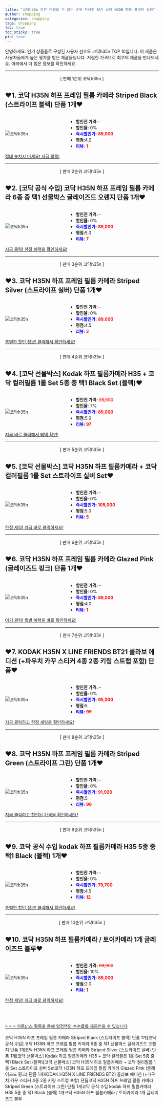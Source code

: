 ```yaml
---
title: "코닥h35n 추천 신뢰할 수 있는 순위 자세히 보기 코닥 H35N 하프 프레임 필름"
author: shopping
categories: shopping
tags: shopping
toc: true
toc_sticky: true
pin: true
---
```

안녕하세요. 인기 상품들로 구성된 사용자 선호도 코닥h35n TOP 10입니다. 이 제품은 사용자들에게 높은 평가를 받은 제품들입니다. 저렴한 가격으로 최고의 제품을 만나보세요. 아래에서 더 많은 정보를 확인하세요.

---
<p class="toplist" style="margin: 0 auto; display: block; width: fit-content;">[ 판매 1순위 코닥h35n ]</p>

<h2><strong>❤️1. 코닥 H35N 하프 프레임 필름 카메라 Striped Black (스트라이프 블랙) 단품 1개❤️</strong></h2>

<div style="display: flex; align-items: center;">
    <div style="flex: 0.4;">
        <img src="https://thumbnail10.coupangcdn.com/thumbnails/remote/230x230ex/image/vendor_inventory/720d/8559ef5d8f2a76619be6aa8357c6c85837ea9700192fbd4136b1e5eb4fc7.jpg" alt="코닥h35n" style="max-width: 100%;">
    </div>
    <div style="flex: 0.6; margin-left: 10px;">
        <ul>
            <li><strong>할인전 가격:</strong> <del style="color: red;">-</del></li>
            <li><strong>할인율:</strong> 0%</li>
            <li><span style='color:blue'><strong>즉시할인가:</strong></span> <span style='color:red'><strong>89,000</strong></span></li>
            <li><strong>평점:</strong>4.0</li>
            <li><span style='color:blue'><strong>리뷰:</strong></span> <span style='color:red'><strong>1</strong></span></li>
        </ul>
    </div>
</div>
<div class="center">
    <a href="https://William4Davisa.github.io?lptag=AF9450613&subid=githubio&pageKey=7635110255&traceid=V0-153&itemId=20272606388&vendorItemId=87359609731" class="myButton">
        절대 놓치지 마세요! 지금 클릭!
    </a>
</div>


---
<p class="toplist" style="margin: 0 auto; display: block; width: fit-content;">[ 판매 2순위 코닥h35n ]</p>

<h2><strong>❤️2. [코닥 공식 수입] 코닥 H35N 하프 프레임 필름 카메라 6종 중 택1 선물박스 글레이즈드 오렌지 단품 1개❤️</strong></h2>

<div style="display: flex; align-items: center;">
    <div style="flex: 0.4;">
        <img src="https://thumbnail6.coupangcdn.com/thumbnails/remote/230x230ex/image/vendor_inventory/2ceb/cf919cff01f7bcd54029769933e12ead6119f6c0770bfb1c48b025c22571.jpg" alt="코닥h35n" style="max-width: 100%;">
    </div>
    <div style="flex: 0.6; margin-left: 10px;">
        <ul>
            <li><strong>할인전 가격:</strong> <del style="color: red;">-</del></li>
            <li><strong>할인율:</strong> 0%</li>
            <li><span style='color:blue'><strong>즉시할인가:</strong></span> <span style='color:red'><strong>89,000</strong></span></li>
            <li><strong>평점:</strong>5.0</li>
            <li><span style='color:blue'><strong>리뷰:</strong></span> <span style='color:red'><strong>7</strong></span></li>
        </ul>
    </div>
</div>
<div class="center">
    <a href="https://William4Davisa.github.io?lptag=AF9450613&subid=githubio&pageKey=7675624881&traceid=V0-153&itemId=20487819945&vendorItemId=87566493046" class="myButton">
        지금 클릭! 한정 혜택을 확인하세요!
    </a>
</div>


---
<p class="toplist" style="margin: 0 auto; display: block; width: fit-content;">[ 판매 3순위 코닥h35n ]</p>

<h2><strong>❤️3. 코닥 H35N 하프 프레임 필름 카메라 Striped Silver (스트라이프 실버) 단품 1개❤️</strong></h2>

<div style="display: flex; align-items: center;">
    <div style="flex: 0.4;">
        <img src="https://thumbnail8.coupangcdn.com/thumbnails/remote/230x230ex/image/vendor_inventory/cedc/6589f6405a942bc08edcce06098d17d5cc5bea84ee4542267fe3395d5837.jpg" alt="코닥h35n" style="max-width: 100%;">
    </div>
    <div style="flex: 0.6; margin-left: 10px;">
        <ul>
            <li><strong>할인전 가격:</strong> <del style="color: red;">-</del></li>
            <li><strong>할인율:</strong> 0%</li>
            <li><span style='color:blue'><strong>즉시할인가:</strong></span> <span style='color:red'><strong>89,000</strong></span></li>
            <li><strong>평점:</strong>4.5</li>
            <li><span style='color:blue'><strong>리뷰:</strong></span> <span style='color:red'><strong>2</strong></span></li>
        </ul>
    </div>
</div>
<div class="center">
    <a href="https://William4Davisa.github.io?lptag=AF9450613&subid=githubio&pageKey=7635110131&traceid=V0-153&itemId=20272605719&vendorItemId=87359609158" class="myButton">
        특별한 할인 정보! 클릭해서 확인하세요!
    </a>
</div>


---
<p class="toplist" style="margin: 0 auto; display: block; width: fit-content;">[ 판매 4순위 코닥h35n ]</p>

<h2><strong>❤️4. [코닥 선물박스] Kodak 하프 필름카메라 H35 + 코닥 컬러필름 1롤 Set 5종 중 택1 Black Set (블랙)❤️</strong></h2>

<div style="display: flex; align-items: center;">
    <div style="flex: 0.4;">
        <img src="https://thumbnail9.coupangcdn.com/thumbnails/remote/230x230ex/image/vendor_inventory/0fd1/533830d5c51891c325e5dfbe493867650d503111074ed5af9bed0d6d2afa.jpg" alt="코닥h35n" style="max-width: 100%;">
    </div>
    <div style="flex: 0.6; margin-left: 10px;">
        <ul>
            <li><strong>할인전 가격:</strong> <del style="color: red;">95,900</del></li>
            <li><strong>할인율:</strong> 7%</li>
            <li><span style='color:blue'><strong>즉시할인가:</strong></span> <span style='color:red'><strong>89,000</strong></span></li>
            <li><strong>평점:</strong>5.0</li>
            <li><span style='color:blue'><strong>리뷰:</strong></span> <span style='color:red'><strong>97</strong></span></li>
        </ul>
    </div>
</div>
<div class="center">
    <a href="https://William4Davisa.github.io?lptag=AF9450613&subid=githubio&pageKey=6604954141&traceid=V0-153&itemId=14953266870&vendorItemId=82080696035" class="myButton">
        지금 바로 클릭해서 혜택 확인!
    </a>
</div>


---
<p class="toplist" style="margin: 0 auto; display: block; width: fit-content;">[ 판매 5순위 코닥h35n ]</p>

<h2><strong>❤️5. [코닥 선물박스] 코닥 H35N 하프 필름카메라 + 코닥 컬러필름 1롤 Set 스트라이프 실버 Set❤️</strong></h2>

<div style="display: flex; align-items: center;">
    <div style="flex: 0.4;">
        <img src="https://thumbnail6.coupangcdn.com/thumbnails/remote/230x230ex/image/vendor_inventory/cb66/21ef72a485e8a2aaeac1de69a46938d6fbd5b218a33bf8d17fe05815bcd4.jpg" alt="코닥h35n" style="max-width: 100%;">
    </div>
    <div style="flex: 0.6; margin-left: 10px;">
        <ul>
            <li><strong>할인전 가격:</strong> <del style="color: red;">-</del></li>
            <li><strong>할인율:</strong> 0%</li>
            <li><span style='color:blue'><strong>즉시할인가:</strong></span> <span style='color:red'><strong>105,000</strong></span></li>
            <li><strong>평점:</strong>5.0</li>
            <li><span style='color:blue'><strong>리뷰:</strong></span> <span style='color:red'><strong>5</strong></span></li>
        </ul>
    </div>
</div>
<div class="center">
    <a href="https://William4Davisa.github.io?lptag=AF9450613&subid=githubio&pageKey=7675644473&traceid=V0-153&itemId=20487939577&vendorItemId=87566603078" class="myButton">
        한정 세일! 지금 바로 클릭하세요!
    </a>
</div>


---
<p class="toplist" style="margin: 0 auto; display: block; width: fit-content;">[ 판매 6순위 코닥h35n ]</p>

<h2><strong>❤️6. 코닥 H35N 하프 프레임 필름 카메라 Glazed Pink (글레이즈드 핑크) 단품 1개❤️</strong></h2>

<div style="display: flex; align-items: center;">
    <div style="flex: 0.4;">
        <img src="https://thumbnail7.coupangcdn.com/thumbnails/remote/230x230ex/image/vendor_inventory/08a3/b68ee7a0687c039ee1910393bfad69852a5c02e7bf606f3a2143296bd412.jpg" alt="코닥h35n" style="max-width: 100%;">
    </div>
    <div style="flex: 0.6; margin-left: 10px;">
        <ul>
            <li><strong>할인전 가격:</strong> <del style="color: red;">-</del></li>
            <li><strong>할인율:</strong> 0%</li>
            <li><span style='color:blue'><strong>즉시할인가:</strong></span> <span style='color:red'><strong>89,000</strong></span></li>
            <li><strong>평점:</strong>4.0</li>
            <li><span style='color:blue'><strong>리뷰:</strong></span> <span style='color:red'><strong>1</strong></span></li>
        </ul>
    </div>
</div>
<div class="center">
    <a href="https://William4Davisa.github.io?lptag=AF9450613&subid=githubio&pageKey=7635109855&traceid=V0-153&itemId=20272604756&vendorItemId=87359607453" class="myButton">
        여기 클릭! 특별 혜택을 바로 확인하세요!
    </a>
</div>


---
<p class="toplist" style="margin: 0 auto; display: block; width: fit-content;">[ 판매 7순위 코닥h35n ]</p>

<h2><strong>❤️7. KODAK H35N X LINE FRIENDS BT21 콜라보 에디션 (+파우치 카꾸 스티커 4종 2종 키링 스트랩 포함) 단품❤️</strong></h2>

<div style="display: flex; align-items: center;">
    <div style="flex: 0.4;">
        <img src="https://thumbnail6.coupangcdn.com/thumbnails/remote/230x230ex/image/vendor_inventory/45c3/66371234f89f33de58e7c375b975de1dfe9682c52cedaf20741af3b8160b.jpg" alt="코닥h35n" style="max-width: 100%;">
    </div>
    <div style="flex: 0.6; margin-left: 10px;">
        <ul>
            <li><strong>할인전 가격:</strong> <del style="color: red;">-</del></li>
            <li><strong>할인율:</strong> 0%</li>
            <li><span style='color:blue'><strong>즉시할인가:</strong></span> <span style='color:red'><strong>95,000</strong></span></li>
            <li><strong>평점:</strong>5</li>
            <li><span style='color:blue'><strong>리뷰:</strong></span> <span style='color:red'><strong>99</strong></span></li>
        </ul>
    </div>
</div>
<div class="center">
    <a href="https://William4Davisa.github.io?lptag=AF9450613&subid=githubio&pageKey=8217359096&traceid=V0-153&itemId=23607584640&vendorItemId=90633602988" class="myButton">
        지금 클릭하고 한정 세일을 확인하세요!
    </a>
</div>


---
<p class="toplist" style="margin: 0 auto; display: block; width: fit-content;">[ 판매 8순위 코닥h35n ]</p>

<h2><strong>❤️8. 코닥 H35N 하프 프레임 필름 카메라 Striped Green (스트라이프 그린) 단품 1개❤️</strong></h2>

<div style="display: flex; align-items: center;">
    <div style="flex: 0.4;">
        <img src="https://thumbnail7.coupangcdn.com/thumbnails/remote/230x230ex/image/vendor_inventory/f689/512af0d199c369bfbe50ca16a24ba38560554d0a26d7d41eca297621b360.jpg" alt="코닥h35n" style="max-width: 100%;">
    </div>
    <div style="flex: 0.6; margin-left: 10px;">
        <ul>
            <li><strong>할인전 가격:</strong> <del style="color: red;">-</del></li>
            <li><strong>할인율:</strong> 0%</li>
            <li><span style='color:blue'><strong>즉시할인가:</strong></span> <span style='color:red'><strong>91,920</strong></span></li>
            <li><strong>평점:</strong>5</li>
            <li><span style='color:blue'><strong>리뷰:</strong></span> <span style='color:red'><strong>99</strong></span></li>
        </ul>
    </div>
</div>
<div class="center">
    <a href="https://William4Davisa.github.io?lptag=AF9450613&subid=githubio&pageKey=7635110056&traceid=V0-153&itemId=20272605497&vendorItemId=87359608876" class="myButton">
        지금 클릭하고 할인된 가격을 확인하세요!
    </a>
</div>


---
<p class="toplist" style="margin: 0 auto; display: block; width: fit-content;">[ 판매 9순위 코닥h35n ]</p>

<h2><strong>❤️9. 코닥 공식 수입 kodak 하프 필름카메라 H35 5종 중 택1 Black (블랙) 1개❤️</strong></h2>

<div style="display: flex; align-items: center;">
    <div style="flex: 0.4;">
        <img src="https://thumbnail9.coupangcdn.com/thumbnails/remote/230x230ex/image/vendor_inventory/fa67/1bcd7066a31ff0d140cb7642fb59e8ca948acc04d114af2a0072fb320e00.jpg" alt="코닥h35n" style="max-width: 100%;">
    </div>
    <div style="flex: 0.6; margin-left: 10px;">
        <ul>
            <li><strong>할인전 가격:</strong> <del style="color: red;">-</del></li>
            <li><strong>할인율:</strong> 0%</li>
            <li><span style='color:blue'><strong>즉시할인가:</strong></span> <span style='color:red'><strong>79,700</strong></span></li>
            <li><strong>평점:</strong>4.5</li>
            <li><span style='color:blue'><strong>리뷰:</strong></span> <span style='color:red'><strong>12</strong></span></li>
        </ul>
    </div>
</div>
<div class="center">
    <a href="https://William4Davisa.github.io?lptag=AF9450613&subid=githubio&pageKey=7251973499&traceid=V0-153&itemId=18449179593&vendorItemId=82080696518" class="myButton">
        특별한 할인 정보! 클릭해서 확인하세요!
    </a>
</div>


---
<p class="toplist" style="margin: 0 auto; display: block; width: fit-content;">[ 판매 10순위 코닥h35n ]</p>

<h2><strong>❤️10. 코닥 H35N 하프 필름카메라 / 토이카메라 1개 글레이즈드 블루❤️</strong></h2>

<div style="display: flex; align-items: center;">
    <div style="flex: 0.4;">
        <img src="https://thumbnail6.coupangcdn.com/thumbnails/remote/230x230ex/image/vendor_inventory/575b/add2e5121c750fcc1e17d278ee0f739e44501ea393b05282a6324cd8f94d.jpg" alt="코닥h35n" style="max-width: 100%;">
    </div>
    <div style="flex: 0.6; margin-left: 10px;">
        <ul>
            <li><strong>할인전 가격:</strong> <del style="color: red;">99,000</del></li>
            <li><strong>할인율:</strong> 10%</li>
            <li><span style='color:blue'><strong>즉시할인가:</strong></span> <span style='color:red'><strong>89,000</strong></span></li>
            <li><strong>평점:</strong>2.0</li>
            <li><span style='color:blue'><strong>리뷰:</strong></span> <span style='color:red'><strong>1</strong></span></li>
        </ul>
    </div>
</div>
<div class="center">
    <a href="https://William4Davisa.github.io?lptag=AF9450613&subid=githubio&pageKey=7650567566&traceid=V0-153&itemId=20355030593&vendorItemId=87439345722" class="myButton">
        한정 세일! 지금 바로 클릭하세요!
    </a>
</div>

<br><br><br>[💦 💦 💦 파트너스 활동을 통해 일정액의 수수료를 제공받을 수 있습니다](https://link.coupang.com/a/bcpT2c)<br><br>코닥 H35N 하프 프레임 필름 카메라 Striped Black (스트라이프 블랙) 단품 1개[코닥 공식 수입] 코닥 H35N 하프 프레임 필름 카메라 6종 중 택1 선물박스 글레이즈드 오렌지 단품 1개코닥 H35N 하프 프레임 필름 카메라 Striped Silver (스트라이프 실버) 단품 1개[코닥 선물박스] Kodak 하프 필름카메라 H35 + 코닥 컬러필름 1롤 Set 5종 중 택1 Black Set (블랙)[코닥 선물박스] 코닥 H35N 하프 필름카메라 + 코닥 컬러필름 1롤 Set 스트라이프 실버 Set코닥 H35N 하프 프레임 필름 카메라 Glazed Pink (글레이즈드 핑크) 단품 1개KODAK H35N X LINE FRIENDS BT21 콜라보 에디션 (+파우치 카꾸 스티커 4종 2종 키링 스트랩 포함) 단품코닥 H35N 하프 프레임 필름 카메라 Striped Green (스트라이프 그린) 단품 1개코닥 공식 수입 kodak 하프 필름카메라 H35 5종 중 택1 Black (블랙) 1개코닥 H35N 하프 필름카메라 / 토이카메라 1개 글레이즈드 블루